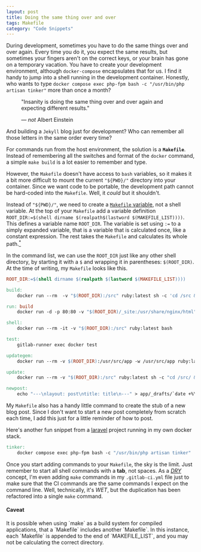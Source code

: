 ```yaml
---
layout: post
title: Doing the same thing over and over
tags: Makefile
category: "Code Snippets"
---
```

During development, sometimes you have to do the same things over and over
again. Every time you do it, you expect the same results, but sometimes your
fingers aren't on the correct keys, or your brain has gone on a temporary
vacation. You have to create your development environment,
although `docker-compose` encapsulates that for us. I find it handy to jump into
a shell running in the development container. Honestly, who wants to
type `docker compose exec php-fpm bash -c "/usr/bin/php artisan tinker"` more
than once a
month?

<aside><figure><p>"Insanity is doing the same thing over and over again and expecting different results."</p><figcaption> — <cite>not</cite> Albert Einstein</figcaption></figure></aside>

And building a `Jekyll` blog just for development? Who can remember all those
letters in the same order every time?

For commands run from the host environment, the solution is
a <strong>`Makefile`</strong>. Instead of remembering all the switches and
format of the `docker` command, a simple `make build` is a lot easier to
remember and type.

However, the `Makefile` doesn't have access to `bash` variables, so it makes it
a bit more difficult to mount the current `"${PWD}/"` directory into your
container. Since we want code to be portable, the development path cannot be
hard-coded into the `Makefile`. Well, it <em>could</em> but it shouldn't.

Instead of `"${PWD}/"`, we need to create
a [`Makefile` variable](https://web.mit.edu/gnu/doc/html/make_6.html), not a
shell variable. At the top of your `Makefile` add a variable
definition `ROOT_DIR:=$(shell dirname $(realpath$(lastword $(MAKEFILE_LIST))))`.
This defines a variable name `ROOT_DIR`. The variable is set using `:=` to a
simply expanded variable, that is a variable that is calculated once, like a
constant expression. The rest takes the `Makefile` and calculates its whole
path.[<sup>*</sup>](#caveat)

In the command list, we can use the `ROOT_DIR` just like any other shell
directory, by starting it with a `$` and wrapping it in
parentheses: `$(ROOT_DIR)`. At the time of writing, my `Makefile` looks like
this.

```makefile
ROOT_DIR:=$(shell dirname $(realpath $(lastword $(MAKEFILE_LIST))))

build:
	docker run --rm  -v "$(ROOT_DIR):/src" ruby:latest sh -c 'cd /src && bundle install && bundle exec jekyll build --watch'

run: build
	docker run -d -p 80:80 -v "$(ROOT_DIR)/_site:/usr/share/nginx/html" --name apache nginx:alpine

shell:
	docker run --rm -it -v "$(ROOT_DIR):/src" ruby:latest bash

test:
	gitlab-runner exec docker test

updategem:
	docker run --rm -v $(ROOT_DIR):/usr/src/app -w /usr/src/app ruby:latest bundle lock --update

update:
	docker run --rm -v "$(ROOT_DIR):/src" ruby:latest sh -c "cd /src/ && bundle config set path 'vendor/bundle' && bundle lock"

newpost:
	echo "---\nlayout: post\ntitle: title\n---" > app/_drafts/`date +%Y-%m-%d-`title_`date +%H_%M`.md
```

My `Makefile` also has a handy little command to create the stub of a new blog
post. Since I don't want to start a new post completely from scratch each time,
I add this just for a little reminder of how to post.

Here's another fun snippet from a [laravel](https://laravel.com) project running
in my own docker stack.

```makefile
tinker:
	docker compose exec php-fpm bash -c "/usr/bin/php artisan tinker"
```

Once you start adding commands to your `Makefile`, the sky is the limit. Just
remember to start all shell commands with a <strong>tab</strong>, not spaces. As
a <dfn title="Don't repeat yourself">[DRY](https://en.wikipedia.org/wiki/Don%27t_repeat_yourself)</dfn>
concept, I'm even adding `make` commands in my `.gitlab-ci.yml` file just to
make sure that the CI commands are the same commands I expect on the command
line. Well, technically, it's <dfn title="Write everything twice">WET</dfn>, but
the duplication has been refactored into a single `make` command.

#### Caveat

<div class="alert alert-warning">
It is possible when using `make` as a build system for compiled applications, that a `Makefile` includes another `Makefile`. In this instance, each `Makefile` is appended to the end of `MAKEFILE_LIST`, and you may not be calculating the correct directory. 
</div>
